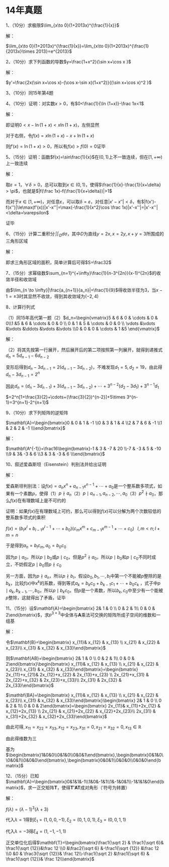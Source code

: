 # 14年真题

1、（10分）求极限$\lim_{x\to 0}(1+2013x)^{\frac{1}{x}}$

解：

$\lim_{x\to 0}(1+2013x)^{\frac{1}{x}}=\lim_{x\to 0}(1+2013x)^{\frac{1}{2013x}\times 2013}=e^{2013}$



2、（10分）求下列函数的导数$y=\frac{1+x^2}{\sin x+\cos x }$

解：

$y'=\frac{2x(\sin x+\cos x)-(\cos x-\sin x)(1+x^2)}{(\sin x+\cos x)^2 }$



3、（10分）同15年第4题



4、（10分）证明：对实数$x>0$，有$0<\frac{1}{\ln (1+x)}-\frac 1x<1$

解：

即证明$0<x-\ln(1+x)<x\ln (1+x)$，左侧显然

对于右侧，令$f(x)=x\ln(1+x)-x+\ln(1+x)$

则$f'(x)=\ln(1+x)>0$，所以有$f(x)>f(0)=0$证毕



5、（15分）证明：函数$f(x)=\sin\frac{1}{x}$在$(0,1)$上不一致连续，但在$[1,+\infty)$上一致连续

解：

取$\varepsilon=1$，$\forall \delta>0$，总可以取到$x\in(0,1)$，使得$\frac{1}{x}-\frac{1}{x+\delta} > \pi$，也就是$|f(\frac 1x)-f(\frac{1}{x+\delta})|>1$

而对于$x\in[1,+\infty)$，对任意$\varepsilon$，可以取$\delta=\varepsilon$，对任意$|x'-x''|<\delta$，有$|f(x')-f(x'')|\le\max(f'(x))|x'-x''|=\max(-\frac{1}{x^2}\cos \frac 1x)|x'-x''|=|x'-x''|<\delta=\varepsilon$

证毕



6、（15分）计算二重积分$\iint_D d\sigma$，其中$D$为直线$y=2x,x=2y,x+y=3$所围成的三角形区域

解：

即求三角形区域的面积，简单计算后可得$S=\frac32$



7、（15分）求幂级数$\sum_{n=1}^{+\infty}\frac{1}{n-3^{2n}}(x-1)^{2n}$的收敛半径和收敛域

由$\lim_{n \to \infty}|\frac{a_{n+1}}{a_n}|=\frac{1}{9}$得收敛半径为3，当$x-1=\pm 3$时其显然不收敛，得到其收敛域为$(-2,4)$



8、计算行列式

（1）同15年高代第一题（2）$d_n=\begin{vmatrix}5 & 6 & 0 & \cdots & 0 & 0\\1 &5 & 6  & \cdots & 0 & 0 \\ 0 & 1 & 5 & \cdots & 0 & 0 \\ \vdots &\vdots &\vdots &\ddots &\vdots &\vdots \\0 & 0 & 0 & \cdots & 1 &5 \end{vmatrix}$

解：

（2）将其先按第一行展开，然后展开后的第二项按照第一列展开，就得到递推式$d_n=5d_{n-1}-6d_{n-2}$

变形后得到$d_n-3d_{n-1}=2(d_{n-1}-3d_{n-2})$，不难发现$d_1=5,d_2=19$，由此得$d_n-3d_{n-1}=2^n$

因此$d_n=(d_n-3d_{n-1})+3(d_{n-1}-3d_{n-2})+\cdots+3^{n-2}(d_2-3d_1)+3^{n-1}d_1$

$=2^n[1+\frac{3}{2}+\cdots+(\frac{3}{2})^{n-2}]+5\times 3^{n-1}=3^{n+1}-2^{n+1}$



9、（10分）求下列矩阵的逆矩阵

$\mathbf{A}=\begin{bmatrix}0 & 0 & 1 & -1 \\0 & 3 & 1 & 4 \\2 & 7 & 6 & -1 \\1 & 2 & 2 & -1 \\\end{bmatrix}$

解：

$\mathbf{A^{-1}}=\frac16\begin{bmatrix}-1 & 3 & -7 & 20 \\-7 & -3 & 5 & -10 \\9 & 3& -3 & 6 \\3 & 3 & -3 & 6 \\\end{bmatrix}$

10、叙述爱森斯坦（Eisenstein）判别法并给出证明

解：

爱森斯坦判别法：设$f(x)=a_nx^n+a_{n-1}x^{n-1}+\cdots+a_0$是一个整系数多项式，如果有一个素数$p$，使得（1）$p\nmid a_n$（2）$p\mid a_{n-1},a_{n-2},\cdots,a_{0}$（3）$p^2\nmid a_0$，那么$f(x)$在有理数域上是不可约的

证明：如果$f(x)$在有理数域上可约，那么可以得到$f(x)$可以分解为两个次数较低的整系数多项式的乘积

$f(x)=(b_lx^l+b_{l-1}x^{l-1}+\cdots+b_0)(c_mx^m+c_{m-1}x^{m-1}+\cdots+c_0)\;\;\;l,m<n;l+m=n$

于是得到$a_n=b_lc_m,a_0=b_0c_0$

因为$p\mid a_0$，所以$p\mid b_0$或$p \mid c_0$，但是$p^2\nmid a_0$，所以$p\mid b_0$和$p \mid c_0$不同时成立，不妨假定$p\mid b_0$但$p \nmid c_0$

另一方面，因为$p\nmid a_n$，所以$p \nmid b_l$，假设$b_0,b_1,\cdots,b_l$中第一个不能被$p$整除的是$b_k$，比较$f(x)$中$x^k$的系数，得到等式$a_k=b_kc_0+b_{k-1}c_1+\cdots+b_0c_k$ ，式子中$p\mid a_k,b_{k-1},\cdots,b_0$，所以$p\mid b_kc_0$，但$p$是一个素数，所以$b_k,c_0$中至少有一个能被$p$整除，这就得出了矛盾，证毕



11、（15分）设$\mathbf{A}=\begin{bmatrix} 2& 1 & 0 \\ 0 & 2 & 1\\ 0 & 0 & 2\end{bmatrix}$，求$p^{3\times 3}$中全体与$\mathbf{A}$乘法可交换的矩阵所成子空间的维数和一组基

解：

令$\mathbf{B}=\begin{bmatrix} x_{11}& x_{12} & x_{13} \\ x_{21} & x_{22} & x_{23}\\ x_{31} & x_{32} & x_{33}\end{bmatrix}$

则$\mathbf{AB}=\begin{bmatrix} 2& 1 & 0 \\ 0 & 2 & 1\\ 0 & 0 & 2\end{bmatrix}\begin{bmatrix} x_{11}& x_{12} & x_{13} \\ x_{21} & x_{22} & x_{23}\\ x_{31} & x_{32} & x_{33}\end{bmatrix}=\begin{bmatrix} 2x_{11}+x_{21}& 2x_{12}+x_{22} & 2x_{13}+x_{23} \\ 2x_{21}+x_{31} & 2x_{22}+x_{32} & 2x_{23}+x_{33}\\ 2x_{31} & 2x_{32} & 2x_{33}\end{bmatrix}$

$\mathbf{BA}=\begin{bmatrix} x_{11}& x_{12} & x_{13} \\ x_{21} & x_{22} & x_{23}\\ x_{31} & x_{32} & x_{33}\end{bmatrix}\begin{bmatrix} 2& 1 & 0 \\ 0 & 2 & 1\\ 0 & 0 & 2\end{bmatrix}=\begin{bmatrix} 2x_{11}& x_{11}+2x_{12} & x_{12}+2x_{13} \\ 2x_{21} & x_{21}+2x_{22} & x_{22}+2x_{23}\\ 2x_{31} & x_{31}+2x_{32} & x_{32}+2x_{33}\end{bmatrix}$

由此可得$,x_{11}=x_{22}=x_{33},x_{12}=x_{23},x_{31}=0,x_{21}=x_{32}=0,x_{13}\in\mathbb{R}$

由此得维数为三

基为$\begin{bmatrix}1&0&0\\0&1&0\\0&0&1\end{bmatrix},\begin{bmatrix}0&1&0\\0&0&1\\0&0&0\end{bmatrix},\begin{bmatrix}0&0&1\\0&0&0\\0&0&0\end{bmatrix}$



12、（15分）已知$\mathbf{A}=\begin{bmatrix}0&1&1&-1\\1&0&-1&1\\1&-1&0&1\\-1&1&1&0\end{bmatrix}$，求一正交矩阵$\mathbf{T}$，使得$\mathbf{T'AT}$成对角形（$'$符号为转置）

解：

$f(\lambda)=(\lambda-1)^3(\lambda+3)$

代入$\lambda=1$得到$\xi_1=(1,0,0,-1),\xi_2=(0,1,0,1),\xi_3=(0,0,1,1)$

代入$\lambda=-3$得$\xi_4=(1,-1,-1,1)$

正交单位化后得$\mathbf{T}=\begin{bmatrix}\frac1{\sqrt 2} & \frac1{\sqrt 6}& \frac1{\sqrt {12}}&\frac 12 \\0 &\frac2{\sqrt 6} &-\frac1{\sqrt {12}} &\frac 12 \\0 &0 & \frac3{\sqrt {12}}& \frac 12\\-\frac1{\sqrt 2} &\frac1{\sqrt 6} & \frac1{\sqrt {12}}& \frac 12\\\end{bmatrix}$

